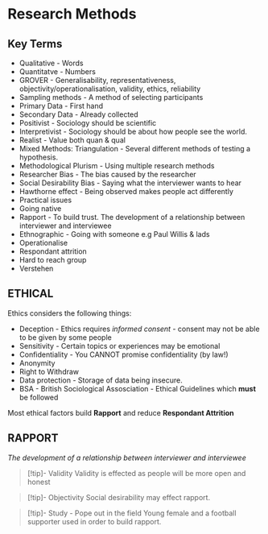 # Research Methods
## Key Terms
 - Qualitative - Words
 - Quantitatve - Numbers
 - GROVER - Generalisability, representativeness, objectivity/operationalisation, validity, ethics, reliability
 - Sampling methods - A method of selecting participants
 - Primary Data - First hand
 - Secondary Data - Already collected
 - Positivist - Sociology should be scientific
 - Interpretivist - Sociology should be about how people see the world.
 - Realist - Value both quan & qual
 - Mixed Methods: Triangulation - Several different methods of testing a hypothesis.
 - Methodological Plurism - Using multiple research methods
 - Researcher Bias - The bias caused by the researcher
 - Social Desirability Bias - Saying what the interviewer wants to hear
 - Hawthorne effect - Being observed makes people act differently
 - Practical issues
 - Going native
 - Rapport - To build trust. The development of a relationship between interviewer and interviewee
 - Ethnographic - Going with someone e.g Paul Willis & lads
 - Operationalise
 - Respondant attrition
 - Hard to reach group
 - Verstehen

## ETHICAL
Ethics considers the following things:
 - Deception - Ethics requires *informed consent* - consent may not be able to be given by some people
 - Sensitivity - Certain topics or experiences may be emotional
 - Confidentiality - You CANNOT promise confidentiality (by law!)
 - Anonymity
 - Right to Withdraw
 - Data protection - Storage of data being insecure.
 - BSA - British Sociological Assosciation - Ethical Guidelines which **must** be followed

 

Most ethical factors build **Rapport** and reduce **Respondant Attrition**

## RAPPORT
*The development of a relationship between interviewer and interviewee*

> [!tip]- Validity
> Validity is effected as people will be more open and honest

> [!tip]- Objectivity
> Social desirability may effect rapport.

> [!tip]- Study - Pope out in the field
> Young female and a football supporter used in order to build rapport.

